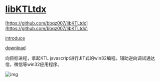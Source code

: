 # [libKTLtdx](https://github.com/bbqz007/libKTLtdx)
[https://github.com/bbqz007/libKTLtdx](https://github.com/bbqz007/libKTLtdx)

[introduce](https://www.cnblogs.com/bbqzsl/p/18786157)

[download](https://github.com/bbqz007/libKTLtdx/releases)

向目标进程，拿起KTL javascript进行JIT式的win32编程。辅助逆向调试通达信，微信等win32应用程序。

![img](https://img2024.cnblogs.com/blog/665551/202503/665551-20250322233030405-219007412.png)

